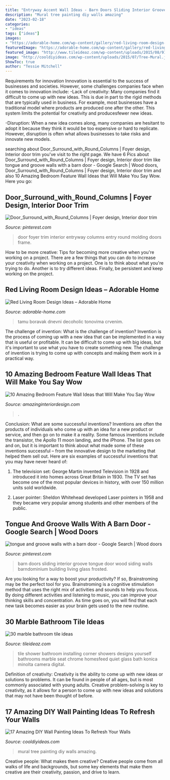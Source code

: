 ```yaml
---
title: "Entryway Accent Wall Ideas - Barn Doors Sliding Interior Groove Tongue Door Wood Siding Walls Barndominium Building Living Glass Frosted"
description: "Mural tree painting diy walls amazing"
date: "2023-02-18"
categories:
- "ideas"
tags: ["ideas"]
images:
- "https://adorable-home.com/wp-content/gallery/red-living-room-design-ideas/red-living-room-design-ideas-6.jpg"
featuredImage: "https://adorable-home.com/wp-content/gallery/red-living-room-design-ideas/red-living-room-design-ideas-6.jpg"
featured_image: "http://www.tileideaz.com/wp-content/uploads/2015/08/914.jpg"
image: "http://cooldiyideas.com/wp-content/uploads/2015/07/Tree-Mural.jpg"
ShowToc: true
author: "Tessie Mitchell"
---
```



Requirements for innovation
Innovation is essential to the success of businesses and societies. However, some challenges companies face when it comes to innovation include:
-Lack of creativity: Many companies find it difficult to come up with new ideas. This is due in part to the rigid methods that are typically used in business. For example, most businesses have a traditional model where products are produced one after the other. This system limits the potential for creativity and producesfewer new ideas.

-Disruption: When a new idea comes along, many companies are hesitant to adopt it because they think it would be too expensive or hard to replicate. However, disruption is often what allows businesses to take risks and innovate new models.

	

		
searching about Door_Surround_with_Round_Columns | Foyer design, Interior door trim you've visit to the right page. We have 6 Pics about Door_Surround_with_Round_Columns | Foyer design, Interior door trim like tongue and groove walls with a barn door - Google Search | Wood doors, Door_Surround_with_Round_Columns | Foyer design, Interior door trim and also 10 Amazing Bedroom Feature Wall Ideas that Will Make You Say Wow. Here you go:
		
    
## Door_Surround_with_Round_Columns | Foyer Design, Interior Door Trim

<img loading=lazy src="https://i.pinimg.com/736x/9d/dd/bd/9dddbdafd1d6623b4dc97c9193f9dd90--foyer-design-foyer-ideas.jpg" onerror="this.onerror=null;this.src='https://tse1.mm.bing.net/th?id=OIP.MEd-s0KOs9O-BcJXD73QnQHaLG&amp;pid=15.1';" alt="Door_Surround_with_Round_Columns | Foyer design, Interior door trim">

_Source: pinterest.com_

>door foyer trim interior entryway columns entry round molding doors frame. 

	

How to be more creative: Tips for becoming more creative when you're working on a project.
There are a few things that you can do to increase your creativity when working on a project. One is to think about what you're trying to do. Another is to try different ideas. Finally, be persistent and keep working on the project.

    
## Red Living Room Design Ideas – Adorable Home

<img loading=lazy src="https://adorable-home.com/wp-content/gallery/red-living-room-design-ideas/red-living-room-design-ideas-6.jpg" onerror="this.onerror=null;this.src='https://tse4.mm.bing.net/th?id=OIP.bwS5wDKktT-HSIGiBrAGMwHaE4&amp;pid=15.1';" alt="Red Living Room Design Ideas – Adorable Home">

_Source: adorable-home.com_

>tamu boravak dnevni decoholic tonovima crvenim. 

	

The challenge of invention: What is the challenge of invention?
Invention is the process of coming up with a new idea that can be implemented in a way that is useful or profitable. It can be difficult to come up with big ideas, but it's important to use what you have to create something new. The challenge of invention is trying to come up with concepts and making them work in a practical way.

    
## 10 Amazing Bedroom Feature Wall Ideas That Will Make You Say Wow

<img loading=lazy src="https://www.amazinginteriordesign.com/wp-content/uploads/2014/07/315.jpg" onerror="this.onerror=null;this.src='https://tse2.mm.bing.net/th?id=OIP.5AVxgfZgCCRDtf-tjNgKRgHaOD&amp;pid=15.1';" alt="10 Amazing Bedroom Feature Wall Ideas that Will Make You Say Wow">

_Source: amazinginteriordesign.com_

>. 

	

Conclusion: What are some successful inventions?
Inventions are often the products of individuals who come up with an idea for a new product or service, and then go on to make it a reality. Some famous inventions include the transistor, the Apollo 11 moon landing, and the iPhone. The list goes on and on, but it is important to think about what made some of these inventions successful – from the innovative design to the marketing that helped them sell out. Here are six examples of successful inventions that you may have never heard of:
1. The television set: George Martin invented Television in 1928 and introduced it into homes across Great Britain in 1930. The TV set has become one of the most popular devices in history, with over 150 million units sold worldwide.

2. Laser pointer: Sheldon Whitehead developed Laser pointers in 1958 and they became very popular among students and other members of the public.

    
## Tongue And Groove Walls With A Barn Door - Google Search | Wood Doors

<img loading=lazy src="https://i.pinimg.com/736x/58/34/e6/5834e6355ea0dd2ca1be93cca1b8552c--interior-barn-doors-sliding-barn-doors.jpg" onerror="this.onerror=null;this.src='https://tse1.mm.bing.net/th?id=OIP.Xgwl5Gvquz6H2owJrna_YgHaJ4&amp;pid=15.1';" alt="tongue and groove walls with a barn door - Google Search | Wood doors">

_Source: pinterest.com_

>barn doors sliding interior groove tongue door wood siding walls barndominium building living glass frosted. 

	

Are you looking for a way to boost your productivity? If so, Brainstroming may be the perfect tool for you. Brainstroming is a cognitive stimulation method that uses the right mix of activities and sounds to help you focus. By doing different activities and listening to music, you can improve your thinking skills and concentration. As time goes on, you will find that each new task becomes easier as your brain gets used to the new routine.

    
## 30 Marble Bathroom Tile Ideas

<img loading=lazy src="http://www.tileideaz.com/wp-content/uploads/2015/08/914.jpg" onerror="this.onerror=null;this.src='https://tse1.mm.bing.net/th?id=OIP.-JukWjeXd48muO3t6G8HGQHaKd&amp;pid=15.1';" alt="30 marble bathroom tile ideas">

_Source: tileideaz.com_

>tile shower bathroom installing corner showers designs yourself bathrooms marble seat chrome homesfeed quiet glass bath konica minolta camera digital. 

	

Definition of creativity:
Creativity is the ability to come up with new ideas or solutions to problems. It can be found in people of all ages, but is most commonly associated with young adults. Creative problem-solving is key to creativity, as it allows for a person to come up with new ideas and solutions that may not have been thought of before.

    
## 17 Amazing DIY Wall Painting Ideas To Refresh Your Walls

<img loading=lazy src="http://cooldiyideas.com/wp-content/uploads/2015/07/Tree-Mural.jpg" onerror="this.onerror=null;this.src='https://tse1.mm.bing.net/th?id=OIP.TW7BOu4x3fj9FSCJ7lLnAgHaJ4&amp;pid=15.1';" alt="17 Amazing DIY Wall Painting Ideas To Refresh Your Walls">

_Source: cooldiyideas.com_

>mural tree painting diy walls amazing. 

	

Creative people: What makes them creative?
Creative people come from all walks of life and backgrounds, but some key elements that make them creative are their creativity, passion, and drive to learn.


